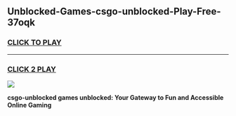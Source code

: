 
## Unblocked-Games-csgo-unblocked-Play-Free-37oqk
<h3>
<a href="https://premium76.site?title=csgo-unblocked&ref=10A">CLICK TO PLAY</a></h3>
<hr>

<h3>
<a href="https://premium76.site?title=csgo-unblocked&ref=10A">CLICK 2 PLAY</a>
  
</h3>

<a href="https://premium76.site?title=csgo-unblocked&ref=10A"><img src="https://clearcache.store/games.png"></a>


**csgo-unblocked games unblocked: Your Gateway to Fun and Accessible Online Gaming**
